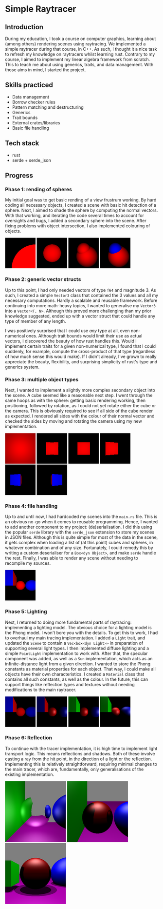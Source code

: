 # Simple Raytracer

## Introduction

During my education, I took a course on computer graphics, learning about (among others)
rendering scenes using raytracing. We implemented a simple raytracer during that course, in C++.
As such, I thought it a nice task to refresh my knowledge on raytracers whilst learning rust.
Contrary to my course, I aimed to implement my linear algebra framework from scratch. This to
teach me about using generics, traits, and data management. With those aims in mind, I started
the project.

## Skills practiced

- Data management
- Borrow checker rules
- Pattern matching and destructuring
- Generics
- Trait bounds
- External crates/libraries
- Basic file handling

## Tech stack

- rust
- serde + serde_json

## Progress

### Phase 1: rending of spheres

My initial goal was to get basic rending of a view frustrum working. By hard coding all
necessary objects, I created a scene with basic hit detection of a sphere. Next, I aimed to
shade the sphere by computing the normal vectors. With that working, and iterating the code
several times to account for oversights and bugs, I added a secondary sphere into the scene.
After fixing problems with object intersection, I also implemented colouring of objects.

![image](images/result1.png)
![image](images/result2.png)
![image](images/result3.png)
![image](images/result4.png)

### Phase 2: generic vector structs

Up to this point, I had only needed vectors of type `f64` and magnitude 3. As such, I created a
simple `Vector3` class that contained the 3 values and all my necessary computations. Hardly a
scalable and reusable framework. Before continuing into more math-heavy topics, I wanted to
generalise my `Vector3` into a `Vector<T, N>`. Although this proved more challenging than my
prior knowledge suggested, ended up with a vector struct that could handle any type of member of
any length.

I was positively surprised that I could use _any_ type at all, even non-numerical ones. Although
trait bounds would limit their use as actual vectors, I discovered the beauty of how rust
handles this. Would I implement certain traits for a given non-numerical type, I found that I
could suddenly, for example, compute the cross-product of that type (regardless of how much
sense this would make). If I didn't already, I've grown to really appreciate the beauty,
flexibility, and surprising simplicity of rust's type and generics system.

### Phase 3: multiple object types

Next, I wanted to implement a slightly more complex secondary object into the scene. A cube
seemed like a reasonable next step. I went through the same hoops as with the sphere: getting
basic rendering working, then positioning, followed by rotation, as I could not yet rotate
either the cube or the camera. This is obviously required to see if all side of the cube render
as expected. I rendered all sides with the colour of their normal vector and checked the sides
by moving and rotating the camera using my new implementation.

![image](images/result_cube_1.png)
![image](images/result_cube_2.png)
![image](images/result_cube_3.png)
![image](images/result_cube_4.png)
![image](images/result_cube_5.png)
![image](images/result_cube_6.png)

### Phase 4: file handling

Up to and until now, I had hardcoded my scenes into the `main.rs` file. This is an obvious no-go
when it comes to reusable programming. Hence, I wanted to add another component to my project:
(de)serialisation. I did this using the popular `serde` library with the `serde_json` extension
to store my scenes in JSON files. Although this is quite simple for most of the data in the
scene, it gets complex when loading a list of (at this point) cubes and spheres, in whatever
combination and of any size. Fortunately, I could remedy this by writing a custom deserialiser for
a `Box<dyn Object>`, and make `serde` handle the rest. Finally, I was able to render any scene
without needing to recompile my sources.

![image](images/result_file_handling.png)

### Phase 5: Lighting

Next, I returned to doing more fundamental parts of raytracing: implementing a lighting model. The
obvious choice for a lighting model is the Phong model. I won't bore you with the details. To
get this to work, I had to overhaul my main tracing implementation. I added a `Light` trait, and
updated the `Scene` to contain a `Vec<box<dyn Light>>` in preparation of supporting several
light types. I then implemented diffuse lighting and a simple `PointLight` implementation to
work with. After that, the specular component was added, as well as a `Sun` implementation,
which acts as an infinite-distance light from a given direction. I wanted to store the Phong
constants as material properties for each object. That way, I could make all objects have their
own characteristics. I created a `Material` class that contains all such constants, as well as
the colour. In the future, this can support things like reflection types and textures without
needing modifications to the main raytracer.

![image](images/result_phong_1.png)
![image](images/result_phong_2.png)
![image](images/result_phong_3.png)
![image](images/result_phong_4.png)

### Phase 6: Reflection

To continue with the tracer implementation, it is high time to implement light transport logic. 
This means reflections and shadows. Both of these involve casting a ray from the hit point, 
in the direction of a light or the reflection. Implementing this is relatively straightforward, 
requiring minimal changes to the main tracer, which are, fundamentally, only generalisations of 
the existing implementation. 

<img src="images/result_viewport.png" alt="result_viewport" width="200px"/>
<img src="images/result_reflection.png" alt="result_reflection" width="200px"/>
<img src="images/result_shadows.png" alt="result_shadows" width="200px"/>

